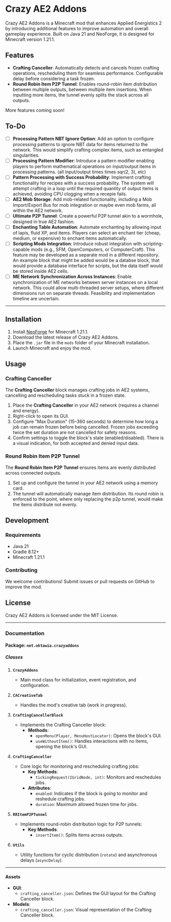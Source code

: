 # Crazy AE2 Addons

Crazy AE2 Addons is a Minecraft mod that enhances Applied Energistics 2 by introducing additional features to improve automation and overall gameplay experience. Built on Java 21 and NeoForge, it is designed for Minecraft version 1.21.1.

## Features

- **Crafting Canceller**: Automatically detects and cancels frozen crafting operations, rescheduling them for seamless performance. Configurable delay before considering a task frozen.
- **Round Robin Item P2P Tunnel**: Enables round-robin item distribution between multiple outputs, between multiple item insertions. When inputting more items, the tunnel evenly splits the stack across all outputs.
  
More features coming soon!

## To-Do

- [ ] **Processing Pattern NBT Ignore Option**: Add an option to configure processing patterns to ignore NBT data for items returned to the network. This would simplify crafting complex items, such as entangled singularities.
- [ ] **Processing Pattern Modifier**: Introduce a pattern modifier enabling players to perform mathematical operations on input/output items in processing patterns. (all input/output times times sqr(2, 3), etc)
- [ ] **Pattern Processing with Success Probability**: Implement crafting functionality for recipes with a success probability. The system will attempt crafting in a loop until the required quantity of output items is achieved,
avoiding CPU clogging when a recepie fails.
- [ ] **AE2 Mob Storage**: Add mob-related functionality, including a Mob Import/Export Bus for mob integration or maybe even mob farms, all within the AE2 network.
- [ ] **Ultimate P2P Tunnel**: Create a powerful P2P tunnel akin to a wormhole, designed in true AE2 fashion.
- [ ] **Enchanting Table Automation**: Automate enchanting by allowing input of lapis, fluid XP, and items. Players can select an enchant tier (cheap, medium, or expensive) to enchant items automatically.
- [ ] **Scripting Mods Integration**: Introduce robust integration with scripting-capable mods (e.g., SFM, OpenComputers, or ComputerCraft). This feature may be developed as a separate mod in a different repository.
An example block that might be added would be a databse block, that would provide a database interface for scripts, but the data itself would be stored inside AE2 cells. 
- [ ] **ME Network Synchronization Across Instances**: Enable synchronization of ME networks between server instances on a local network. This could allow multi-threaded server setups, where different dimensions run on separate threads. Feasibility and implementation timeline are uncertain.

---

## Installation

1. Install [NeoForge](https://neoforged.net/) for Minecraft 1.21.1.
2. Download the latest release of Crazy AE2 Addons.
3. Place the `.jar` file in the `mods` folder of your Minecraft installation.
4. Launch Minecraft and enjoy the mod.

## Usage

### Crafting Canceller
The **Crafting Canceller** block manages crafting jobs in AE2 systems, cancelling and rescheduling tasks stuck in a frozen state.

1. Place the **Crafting Canceller** in your AE2 network (requires a channel and energy).
2. Right-click to open its GUI.
3. Configure "Max Duration" (15–360 seconds) to determine how long a job can remain frozen before being cancelled. Frozen jobs exceeding twice the set duration are not cancelled for safety reasons.
4. Confirm settings to toggle the block's state (enabled/disabled). There is a visual indication, for both accepted and denied input data.

### Round Robin Item P2P Tunnel
The **Round Robin Item P2P Tunnel** ensures items are evenly distributed across connected outputs.

1. Set up and configure the tunnel in your AE2 network using a memory card.
2. The tunnel will automatically manage item distribution. Its round robin is enforced to the point, where only replacing the p2p tunnel, would make the items distribute not evenly.

## Development

### Requirements
- Java 21
- Gradle 8.12+
- Minecraft 1.21.1

### Contributing
We welcome contributions! Submit issues or pull requests on GitHub to improve the mod.

## License

Crazy AE2 Addons is licensed under the MIT License.

---

### Documentation

#### Package: `net.oktawia.crazyaddons`

##### **Classes**

1. **`CrazyAddons`**
   - Main mod class for initialization, event registration, and configuration.

2. **`CACreativeTab`**
   - Handles the mod's creative tab (work in progress).

3. **`CraftingCancellerBlock`**
   - Implements the Crafting Canceller block:
     - **Methods**:
       - `openMenu(Player, MenuHostLocator)`: Opens the block's GUI.
       - `useWithoutItem()`: Handles interactions with no items, opening the block's GUI.

4. **`CraftingCanceller`**
   - Core logic for monitoring and rescheduling crafting jobs:
     - **Key Methods**:
       - `tickingRequest(IGridNode, int)`: Monitors and reschedules jobs.
     - **Attributes**:
       - `enabled`: Indicates if the block is going to monitor and reshedule crafting jobs.
       - `duration`: Maximum allowed frozen time for jobs.

5. **`RRItemP2PTunnel`**
   - Implements round-robin distribution logic for P2P tunnels:
     - **Key Methods**:
       - `insertItem()`: Splits items across outputs.

6. **`Utils`**
   - Utility functions for cyclic distribution (`rotate`) and asynchronous delays (`asyncDelay`).

---

#### Assets

- **GUI**:
  - `crafting_canceller.json`: Defines the GUI layout for the Crafting Canceller block.
- **Models**:
  - `crafting_canceller.json`: Visual representation of the Crafting Canceller block.
